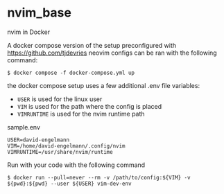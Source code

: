 # nvim_base
nvim in Docker

A docker compose version of the setup preconfigured with https://github.com/tjdevries neovim configs can
be ran with the following command:

```shell
$ docker compose -f docker-compose.yml up
```
the docker compose setup uses a few additional .env file variables:
   - `USER` is used for the linux user
   - `VIM` is used for the path where the config is placed
   - `VIMRUNTIME` is used for the nvim runtime path

sample.env
```
USER=david-engelmann
VIM=/home/david-engelmann/.config/nvim
VIMRUNTIME=/usr/share/nvim/runtime
```

Run with your code with the following command
```shell
$ docker run --pull=never --rm -v /path/to/config:${VIM} -v ${pwd}:${pwd} --user ${USER} vim-dev-env
```
